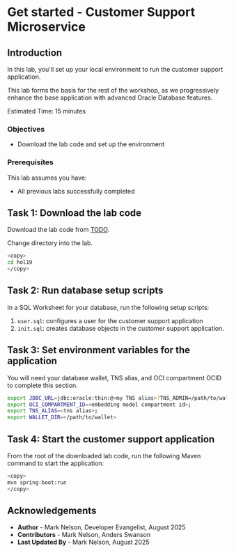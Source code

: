 # Get started - Customer Support Microservice

## Introduction

In this lab, you'll set up your local environment to run the customer support application.

This lab forms the basis for the rest of the workshop, as we progressively enhance the base application with advanced Oracle Database features.

Estimated Time: 15 minutes

### Objectives

* Download the lab code and set up the environment

### Prerequisites

This lab assumes you have:

* All previous labs successfully completed

## Task 1: Download the lab code

Download the lab code from [TODO]().

Change directory into the lab.

```bash
<copy>
cd hol19
</copy>
```

## Task 2: Run database setup scripts

In a SQL Worksheet for your database, run the following setup scripts:

1. `user.sql`: configures a user for the customer support application
2. `init.sql`: creates database objects in the customer support application.

## Task 3: Set environment variables for the application

You will need your database wallet, TNS alias, and OCI compartment OCID to complete this section.

```bash
export JDBC_URL=jdbc:oracle:thin:@<my TNS alias>?TNS_ADMIN=/path/to/wallet;
export OCI_COMPARTMENT_ID=<embedding model compartment id>;
export TNS_ALIAS=<tns alias>;
export WALLET_DIR=</path/to/wallet>
```

## Task 4: Start the customer support application

From the root of the downloaded lab code, run the following Maven command to start the application:

```bash
<copy>
mvn spring-boot:run
</copy>
```

## Acknowledgements

* **Author** - Mark Nelson, Developer Evangelist, August 2025
* **Contributors** - Mark Nelson, Anders Swanson
* **Last Updated By** - Mark Nelson, August 2025
